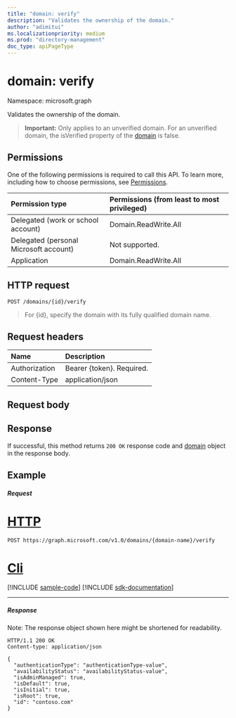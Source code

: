 ```yaml
---
title: "domain: verify"
description: "Validates the ownership of the domain."
author: "adimitui"
ms.localizationpriority: medium
ms.prod: "directory-management"
doc_type: apiPageType
---
```


# domain: verify

Namespace: microsoft.graph

Validates the ownership of the domain.

> **Important:**
> Only applies to an unverified domain. For an unverified domain, the isVerified property of the [domain](../resources/domain.md) is false.

## Permissions

One of the following permissions is required to call this API. To learn more, including how to choose permissions, see [Permissions](/graph/permissions-reference).


|Permission type      | Permissions (from least to most privileged)              |
|:--------------------|:---------------------------------------------------------|
|Delegated (work or school account) | Domain.ReadWrite.All  |
|Delegated (personal Microsoft account) | Not supported.    |
|Application | Domain.ReadWrite.All |

## HTTP request

<!-- { "blockType": "ignored" } -->
```http
POST /domains/{id}/verify
```

> For {id}, specify the domain with its fully qualified domain name.

## Request headers

| Name       | Description|
|:---------------|:----------|
| Authorization  | Bearer {token}. Required.|
| Content-Type  | application/json |

## Request body

## Response

If successful, this method returns `200 OK` response code and [domain](../resources/domain.md) object in the response body.

## Example
##### Request

# [HTTP](#tab/http)
<!-- {
  "blockType": "request",
  "name": "domain_verify"
}-->
```http
POST https://graph.microsoft.com/v1.0/domains/{domain-name}/verify
```

# [Cli](#tab/cli)
[!INCLUDE [sample-code](../includes/snippets/cli/domain-verify-cli-snippets.md)]
[!INCLUDE [sdk-documentation](../includes/snippets/snippets-sdk-documentation-link.md)]

---

##### Response
Note: The response object shown here might be shortened for readability.
<!-- {
  "blockType": "response",
  "truncated": true,
  "@odata.type": "microsoft.graph.domain"
} -->
```http
HTTP/1.1 200 OK
Content-type: application/json

{
  "authenticationType": "authenticationType-value",
  "availabilityStatus": "availabilityStatus-value",
  "isAdminManaged": true,
  "isDefault": true,
  "isInitial": true,
  "isRoot": true,
  "id": "contoso.com"
}
```

<!-- uuid: 8fcb5dbc-d5aa-4681-8e31-b001d5168d79
2015-10-25 14:57:30 UTC -->
<!-- {
  "type": "#page.annotation",
  "description": "domain: verify",
  "keywords": "",
  "section": "documentation",
  "tocPath": "",
  "suppressions": [
  ]
}-->

